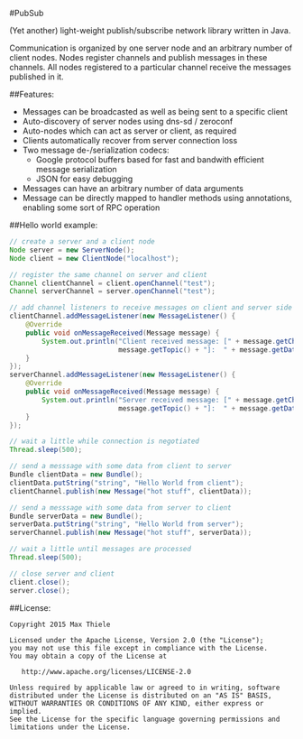 #PubSub

(Yet another) light-weight publish/subscribe network library written in Java.

Communication is organized by one server node and an arbitrary number of client nodes.
Nodes register channels and publish messages in these channels. All nodes registered to
a particular channel receive the messages published in it.

##Features:
* Messages can be broadcasted as well as being sent to a specific client
* Auto-discovery of server nodes using dns-sd / zeroconf
* Auto-nodes which can act as server or client, as required
* Clients automatically recover from server connection loss
* Two message de-/serialization codecs:
  * Google protocol buffers based for fast and bandwith efficient message serialization
  * JSON for easy debugging
* Messages can have an arbitrary number of data arguments
* Message can be directly mapped to handler methods using annotations, enabling some sort of RPC operation

##Hello world example:
```java
// create a server and a client node
Node server = new ServerNode();
Node client = new ClientNode("localhost");

// register the same channel on server and client
Channel clientChannel = client.openChannel("test");
Channel serverChannel = server.openChannel("test");

// add channel listeners to receive messages on client and server side
clientChannel.addMessageListener(new MessageListener() {
    @Override
    public void onMessageReceived(Message message) {
        System.out.println("Client received message: [" + message.getChannelId() + ":" +
                           message.getTopic() + "]:  " + message.getData().getString("string"));
    }
});
serverChannel.addMessageListener(new MessageListener() {
    @Override
    public void onMessageReceived(Message message) {
        System.out.println("Server received message: [" + message.getChannelId() + ":" +
                           message.getTopic() + "]:  " + message.getData().getString("string"));
    }
});

// wait a little while connection is negotiated
Thread.sleep(500);

// send a messsage with some data from client to server
Bundle clientData = new Bundle();
clientData.putString("string", "Hello World from client");
clientChannel.publish(new Message("hot stuff", clientData));

// send a messsage with some data from server to client
Bundle serverData = new Bundle();
serverData.putString("string", "Hello World from server");
serverChannel.publish(new Message("hot stuff", serverData));

// wait a little until messages are processed
Thread.sleep(500);

// close server and client
client.close();
server.close();
```

##License:
```
Copyright 2015 Max Thiele

Licensed under the Apache License, Version 2.0 (the "License");
you may not use this file except in compliance with the License.
You may obtain a copy of the License at

   http://www.apache.org/licenses/LICENSE-2.0

Unless required by applicable law or agreed to in writing, software
distributed under the License is distributed on an "AS IS" BASIS,
WITHOUT WARRANTIES OR CONDITIONS OF ANY KIND, either express or implied.
See the License for the specific language governing permissions and
limitations under the License.
```
